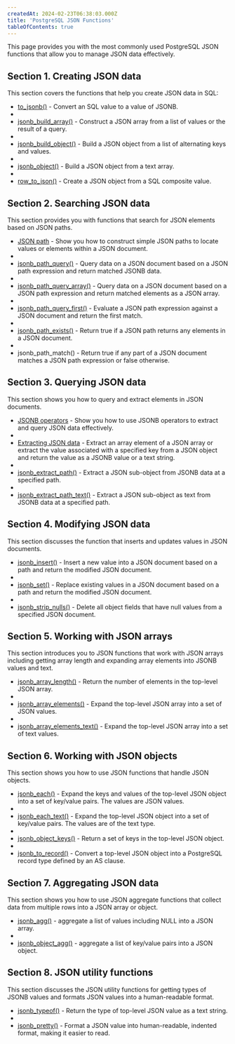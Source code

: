 ```yaml
---
createdAt: 2024-02-23T06:38:03.000Z
title: 'PostgreSQL JSON Functions'
tableOfContents: true
---
```



This page provides you with the most commonly used PostgreSQL JSON functions that allow you to manage JSON data effectively.

## Section 1. Creating JSON data

This section covers the functions that help you create JSON data in SQL:

- [to_jsonb()](/postgresql/postgresql-json-functions/postgresql-to_jsonb) - Convert an SQL value to a value of JSONB.
-
- [jsonb_build_array()](/postgresql/postgresql-json-functions/postgresql-jsonb_build_array) - Construct a JSON array from a list of values or the result of a query.
-
- [jsonb_build_object()](/postgresql/postgresql-json-functions/postgresql-jsonb_build_object) - Build a JSON object from a list of alternating keys and values.
-
- [jsonb_object()](/postgresql/postgresql-json-functions/postgresql-jsonb_object) - Build a JSON object from a text array.
-
- [row_to_json()](/postgresql/postgresql-json-functions/postgresql-row_to_json) - Create a JSON object from a SQL composite value.

## Section 2. Searching JSON data

This section provides you with functions that search for JSON elements based on JSON paths.

- [JSON path](/postgresql/postgresql-json-functions/postgresql-json-path) - Show you how to construct simple JSON paths to locate values or elements within a JSON document.
-
- [jsonb_path_query()](/postgresql/postgresql-json-functions/postgresql-jsonb_path_query) - Query data on a JSON document based on a JSON path expression and return matched JSONB data.
-
- [jsonb_path_query_array()](/postgresql/postgresql-json-functions/postgresql-jsonb_path_query_array) - Query data on a JSON document based on a JSON path expression and return matched elements as a JSON array.
-
- [jsonb_path_query_first()](/postgresql/postgresql-json-functions/postgresql-jsonb_path_query_first) - Evaluate a JSON path expression against a JSON document and return the first match.
-
- [jsonb_path_exists()](/postgresql/postgresql-json-functions/postgresql-jsonb_path_exists) - Return true if a JSON path returns any elements in a JSON document.
-
- jsonb_path_match() - Return true if any part of a JSON document matches a JSON path expression or false otherwise.

## Section 3. Querying JSON data

This section shows you how to query and extract elements in JSON documents.

- [JSONB operators](/postgresql/postgresql-json-functions/postgresql-jsonb-operators) - Show you how to use JSONB operators to extract and query JSON data effectively.
-
- [Extracting JSON data](/postgresql/postgresql-json-functions/postgresql-json-extract) - Extract an array element of a JSON array or extract the value associated with a specified key from a JSON object and return the value as a JSONB value or a text string.
-
- [jsonb_extract_path()](/postgresql/postgresql-json-functions/postgresql-jsonb_extract_path) - Extract a JSON sub-object from JSONB data at a specified path.
-
- [jsonb_extract_path_text()](/postgresql/postgresql-json-functions/postgresql-jsonb_extract_path_text) - Extract a JSON sub-object as text from JSONB data at a specified path.

## Section 4. Modifying JSON data

This section discusses the function that inserts and updates values in JSON documents.

- [jsonb_insert()](/postgresql/postgresql-json-functions/postgresql-jsonb_insert) - Insert a new value into a JSON document based on a path and return the modified JSON document.
-
- [jsonb_set()](/postgresql/postgresql-json-functions/postgresql-jsonb_set) - Replace existing values in a JSON document based on a path and return the modified JSON document.
-
- [jsonb_strip_nulls()](/postgresql/postgresql-json-functions/postgresql-jsonb_strip_nulls) - Delete all object fields that have null values from a specified JSON document.

## Section 5. Working with JSON arrays

This section introduces you to JSON functions that work with JSON arrays including getting array length and expanding array elements into JSONB values and text.

- [jsonb_array_length()](/postgresql/postgresql-json-functions/postgresql-jsonb_array_length) - Return the number of elements in the top-level JSON array.
-
- [jsonb_array_elements()](/postgresql/postgresql-json-functions/postgresql-jsonb_array_elements) - Expand the top-level JSON array into a set of JSON values.
-
- [jsonb_array_elements_text()](/postgresql/postgresql-json-functions/postgresql-jsonb_array_elements_text) - Expand the top-level JSON array into a set of text values.

## Section 6. Working with JSON objects

This section shows you how to use JSON functions that handle JSON objects.

- [jsonb_each()](/postgresql/postgresql-json-functions/postgresql-jsonb_each) - Expand the keys and values of the top-level JSON object into a set of key/value pairs. The values are JSON values.
-
- [jsonb_each_text()](/postgresql/postgresql-json-functions/postgresql-jsonb_each_text) - Expand the top-level JSON object into a set of key/value pairs. The values are of the text type.
-
- [jsonb_object_keys()](/postgresql/postgresql-json-functions/postgresql-jsonb_object_keys) - Return a set of keys in the top-level JSON object.
-
- [jsonb_to_record()](/postgresql/postgresql-json-functions/postgresql-jsonb_to_record) - Convert a top-level JSON object into a PostgreSQL record type defined by an AS clause.

## Section 7. Aggregating JSON data

This section shows you how to use JSON aggregate functions that collect data from multiple rows into a JSON array or object.

- [jsonb_agg()](/postgresql/postgresql-json-functions/postgresql-jsonb_agg) - aggregate a list of values including NULL into a JSON array.
-
- [jsonb_object_agg()](/postgresql/postgresql-json-functions/postgresql-jsonb_object_agg) - aggregate a list of key/value pairs into a JSON object.

## Section 8. JSON utility functions

This section discusses the JSON utility functions for getting types of JSONB values and formats JSON values into a human-readable format.

- [jsonb_typeof()](/postgresql/postgresql-json-functions/postgresql-jsonb_typeof) - Return the type of top-level JSON value as a text string.
-
- [jsonb_pretty()](/postgresql/postgresql-json-functions/postgresql-jsonb_pretty) - Format a JSON value into human-readable, indented format, making it easier to read.

